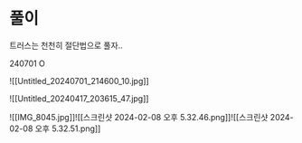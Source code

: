 # 풀이
트러스는 천천히 절단법으로 풀자..

240701 O


![[Untitled_20240701_214600_10.jpg]]

![[Untitled_20240417_203615_47.jpg]]


![[IMG_8045.jpg]]![[스크린샷 2024-02-08 오후 5.32.46.png]]![[스크린샷 2024-02-08 오후 5.32.51.png]]